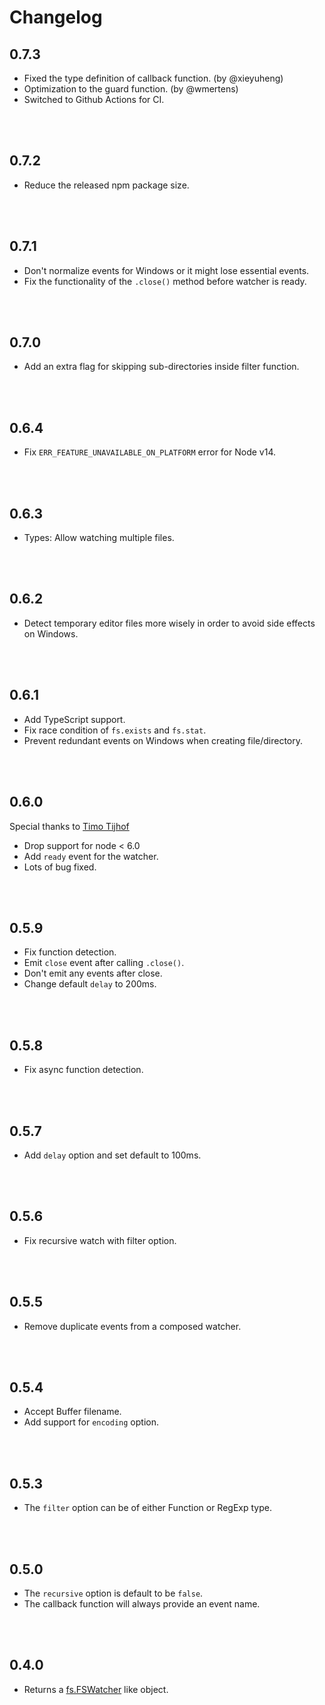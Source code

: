 # Changelog

## 0.7.3

* Fixed the type definition of callback function. (by @xieyuheng)
* Optimization to the guard function. (by @wmertens)
* Switched to Github Actions for CI.

<br> <br>


## 0.7.2

* Reduce the released npm package size.

<br> <br>


## 0.7.1

* Don't normalize events for Windows or it might lose essential events.
* Fix the functionality of the `.close()` method before watcher is ready.


<br> <br>


## 0.7.0

* Add an extra flag for skipping sub-directories inside filter function.

<br> <br>


## 0.6.4

* Fix `ERR_FEATURE_UNAVAILABLE_ON_PLATFORM` error for Node v14.

<br> <br>


## 0.6.3

* Types: Allow watching multiple files.

<br> <br>


## 0.6.2

* Detect temporary editor files more wisely in order to avoid side effects on Windows.

<br> <br>


## 0.6.1

* Add TypeScript support.
* Fix race condition of `fs.exists` and `fs.stat`.
* Prevent redundant events on Windows when creating file/directory.

<br> <br>


## 0.6.0
Special thanks to [Timo Tijhof](https://github.com/Krinkle)

* Drop support for node < 6.0
* Add `ready` event for the watcher.
* Lots of bug fixed.

<br> <br>


## 0.5.9
* Fix function detection.
* Emit `close` event after calling `.close()`.
* Don't emit any events after close.
* Change default `delay` to 200ms.

<br> <br>


## 0.5.8
* Fix async function detection.

<br> <br>


## 0.5.7
* Add `delay` option and set default to 100ms.

<br> <br>


## 0.5.6
* Fix recursive watch with filter option.

<br> <br>


## 0.5.5
* Remove duplicate events from a composed watcher.

<br> <br>


## 0.5.4
* Accept Buffer filename.
* Add support for `encoding` option.

<br> <br>


## 0.5.3
* The `filter` option can be of either Function or RegExp type.

<br> <br>


## 0.5.0
* The `recursive` option is default to be `false`.
* The callback function will always provide an event name.

<br> <br>


## 0.4.0
* Returns a [fs.FSWatcher](https://nodejs.org/api/fs.html#fs_class_fs_fswatcher) like object.
